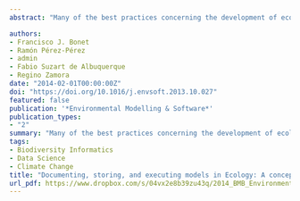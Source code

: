 ```yaml
---
abstract: "Many of the best practices concerning the development of ecological models or analytic techniques published in the scientific literature are not fully available to modelers but rather are stored in scientists' digital or biological memories. We propose that it is time to address the problem of storing, documenting, and executing ecological models and analytical procedures. In this paper, we propose a conceptual framework to design and implement a web application that will help to meet this challenge. This tool will foster cooperation among scientists, enhancing the creation of relevant knowledge that could be transferred to environmental managers. We have implemented this conceptual framework in a tool called ModeleR. This is being used to document, share, and execute more than 200 models and analytical processes associated with a global change monitoring program that is being undertaken in the Sierra Nevada Mountains (south Spain). ModeleR uses the concept of scientific workflow to connect and execute different types of models and analytical processes. Finally, we have envisioned the creation of a federation of model repositories where models documented within a local repository could be linked and even executed by other researchers."

authors:
- Francisco J. Bonet
- Ramón Pérez-Pérez
- admin
- Fabio Suzart de Albuquerque
- Regino Zamora
date: "2014-02-01T00:00:00Z"
doi: "https://doi.org/10.1016/j.envsoft.2013.10.027"
featured: false
publication: '*Environmental Modelling & Software*'
publication_types:
- "2"
summary: "Many of the best practices concerning the development of ecological models or analytic techniques published in the scientific literature are not fully available to modelers but rather are stored in scientists' digital or biological memories. We propose that it is time to address the problem of storing, documenting, and executing ecological models and analytical procedures. In this paper, we propose a conceptual framework to design and implement a web application that will help to meet this challenge. This tool will foster cooperation among scientists, enhancing the creation of relevant knowledge that could be transferred to environmental managers. We have implemented this conceptual framework in a tool called ModeleR. This is being used to document, share, and execute more than 200 models and analytical processes associated with a global change monitoring program that is being undertaken in the Sierra Nevada Mountains (south Spain). ModeleR uses the concept of scientific workflow to connect and execute different types of models and analytical processes. Finally, we have envisioned the creation of a federation of model repositories where models documented within a local repository could be linked and even executed by other researchers."
tags:
- Biodiversity Informatics
- Data Science
- Climate Change
title: "Documenting, storing, and executing models in Ecology: A conceptual framework and real implementation in a global change monitoring program"
url_pdf: https://www.dropbox.com/s/04vx2e8b39zu43q/2014_BMB_Environmental_Modelling_and_Software.pdf?dl=1
---
```


